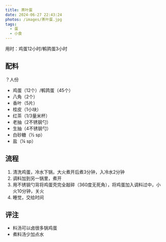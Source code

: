 ```yaml
---
title: 茶叶蛋
date: 2024-06-27 22:43:24
photos: /images/茶叶蛋.jpg
tags:
  - 蛋
  - 小食
---
```


用时：鸡蛋12小时/鹌鹑蛋3小时

## 配料

？人份

- 鸡蛋（12个）/鹌鹑蛋（45个）
- 八角（2个）
- 香叶（5片）
- 桂皮（1小块）
- 红茶（1/3量米杯）
- 老抽（2不锈钢勺）
- 生抽（4不锈钢勺）
- 白砂糖（½ sp）
- 盐（¼ sp）

<!--more-->

## 流程

1. 清洗鸡蛋，冷水下锅，大火煮开后煮3分钟，入冷水2分钟
2. 调料加到另一锅里，煮开
3. 用不锈钢勺背将鸡蛋壳完全敲碎（360度无死角），将鸡蛋加入调料过中，小火10分钟，关火
4. 睡觉，交给时间

## 评注

- 料汤可以卤很多锅鸡蛋
- 煮料汤少加点水
